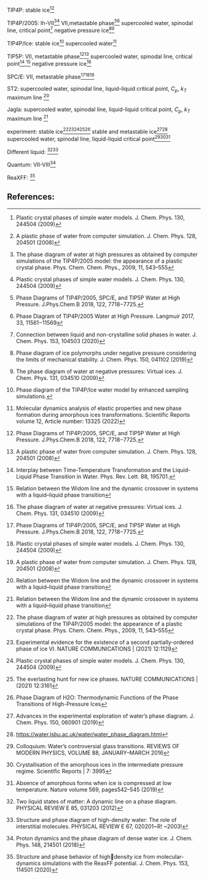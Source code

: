 
TIP4P:
stable ice[^9][^13]

TIP4P/2005:
Ih-VII[^1][^9]
VII,metastable phase[^2][^16]
supercooled water, spinodal line, critical point[^15]
negative pressure ice[^8][^10]

TIP4P/Ice:
stable ice[^18]
supercooled water[^23]


TIP5P:
VII, metastable phase[^2][^13]
supercooled water, spinodal line, critical point[^3],[^4]
negative pressure ice[^10]

SPC/E:
VII, metastable phase[^2][^9][^13]


ST2:
supercooled water, spinodal line, liquid-liquid critical point, $C_p$, $k_T$ maximum line [^4] 


Jagla:
supercooled water, spinodal line, liquid-liquid critical point, $C_p$, $k_T$ maximum line [^4] 


experiment:
stable ice[^1][^7][^9][^17][^24]
stable and metastable ice[^5][^19]
supercooled water, spinodal line, liquid-liquid critical point[^20][^21][^22]

Different liquid:
[^6][^12]

Quantum:
VII-VIII[^11]

ReaXFF:
[^14]

## References:
[^1]:The phase diagram of water at high pressures as obtained by computer simulations of the TIP4P/2005 model: the appearance of a plastic crystal phase. Phys. Chem. Chem. Phys., 2009, 11, 543–555
[^2]:Phase Diagrams of TIP4P/2005, SPC/E, and TIP5P Water at High Pressure. J.Phys.Chem.B 2018, 122, 7718−7725.
[^3]:Interplay between Time-Temperature Transformation and the Liquid-Liquid Phase Transition in Water. Phys. Rev. Lett. 88, 195701.
[^4]:Relation between the Widom line and the dynamic crossover in systems with a liquid–liquid phase transition
[^5]:Advances in the experimental exploration of water’s phase diagram. J. Chem. Phys. 150, 060901 (2019)
[^6]:Two liquid states of matter: A dynamic line on a phase diagram. PHYSICAL REVIEW E 85, 031203 (2012)
[^7]:Experimental evidence for the existence of a second partially-ordered phase of ice VI. NATURE COMMUNICATIONS | (2021) 12:1129
[^8]:Phase diagram of ice polymorphs under negative pressure considering the limits of mechanical stability. J. Chem. Phys. 150, 041102 (2019)
[^9]:Plastic crystal phases of simple water models. J. Chem. Phys. 130, 244504 (2009)
[^10]:The phase diagram of water at negative pressures: Virtual ices. J. Chem. Phys. 131, 034510 (2009)
[^11]:Proton dynamics and the phase diagram of dense water ice. J. Chem. Phys. 148, 214501 (2018)
[^12]:Structure and phase diagram of high-density water: The role of interstitial molecules. PHYSICAL REVIEW E 67, 020201~R! ~2003!
[^13]:A plastic phase of water from computer simulation. J. Chem. Phys. 128, 204501 (2008)
[^14]:Structure and phase behavior of highdensity ice from molecular-dynamics simulations with the ReaxFF potential. J. Chem. Phys. 153, 114501 (2020)
[^15]:Connection between liquid and non-crystalline solid phases in water. J. Chem. Phys. 153, 104503 (2020)
[^16]:Phase Diagram of TIP4P/2005 Water at High Pressure. Langmuir 2017, 33, 11561−11569
[^17]:The everlasting hunt for new ice phases. NATURE COMMUNICATIONS | (2021) 12:3161
[^18]:Phase diagram of the TIP4P/Ice water model by enhanced sampling simulations.
[^19]:https://water.lsbu.ac.uk/water/water_phase_diagram.html
[^20]:Colloquium: Water’s controversial glass transitions. REVIEWS OF MODERN PHYSICS, VOLUME 88, JANUARY–MARCH 2016
[^21]:Crystallisation of the amorphous ices in the intermediate pressure regime. Scientific Reports | 7: 3995 
[^22]:Absence of amorphous forms when ice is compressed at low temperature. Nature volume 569, pages542–545 (2019)
[^23]:Molecular dynamics analysis of elastic properties and new phase formation during amorphous ices transformations. Scientific Reports volume 12, Article number: 13325 (2022)
[^24]:Phase Diagram of H2O: Thermodynamic Functions of the Phase Transitions of High-Pressure Ices
